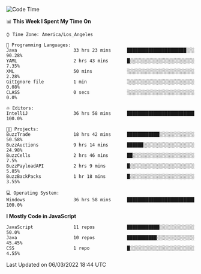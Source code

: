 <!--START_SECTION:waka-->
![Code Time](http://img.shields.io/badge/Code%20Time-0%20secs-blue)

📊 **This Week I Spent My Time On** 

```text
⌚︎ Time Zone: America/Los_Angeles

💬 Programming Languages: 
Java                     33 hrs 23 mins      ██████████████████████░░░   90.28% 
YAML                     2 hrs 43 mins       █░░░░░░░░░░░░░░░░░░░░░░░░   7.35% 
XML                      50 mins             ░░░░░░░░░░░░░░░░░░░░░░░░░   2.28% 
GitIgnore file           1 min               ░░░░░░░░░░░░░░░░░░░░░░░░░   0.08% 
CLASS                    0 secs              ░░░░░░░░░░░░░░░░░░░░░░░░░   0.0%

🔥 Editors: 
IntelliJ                 36 hrs 58 mins      █████████████████████████   100.0%

🐱‍💻 Projects: 
BuzzTrade                18 hrs 42 mins      ████████████░░░░░░░░░░░░░   50.58% 
BuzzAuctions             9 hrs 14 mins       ██████░░░░░░░░░░░░░░░░░░░   24.98% 
BuzzCells                2 hrs 46 mins       ██░░░░░░░░░░░░░░░░░░░░░░░   7.5% 
BuzzPayloadAPI           2 hrs 9 mins        █░░░░░░░░░░░░░░░░░░░░░░░░   5.85% 
BuzzBackPacks            1 hr 18 mins        █░░░░░░░░░░░░░░░░░░░░░░░░   3.55%

💻 Operating System: 
Windows                  36 hrs 58 mins      █████████████████████████   100.0%

```

**I Mostly Code in JavaScript** 

```text
JavaScript               11 repos            ████████████░░░░░░░░░░░░░   50.0% 
Java                     10 repos            ███████████░░░░░░░░░░░░░░   45.45% 
CSS                      1 repo              █░░░░░░░░░░░░░░░░░░░░░░░░   4.55%

```



 Last Updated on 06/03/2022 18:44 UTC
<!--END_SECTION:waka-->

